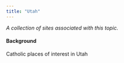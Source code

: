 ```yaml
---
title: "Utah"
---
```



*A collection of sites associated with this topic.*

#### Background

Catholic places of interest in Utah


